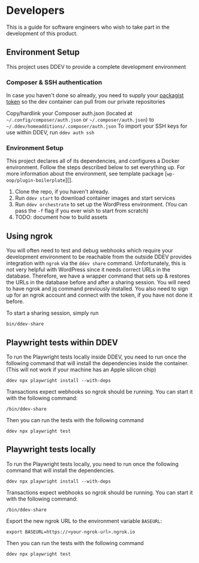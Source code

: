 # Developers
This is a guide for software engineers who wish to take part in the development of this product.

## Environment Setup
This project uses DDEV to provide a complete development environment

### Composer & SSH authentication
In case you haven't done so already, you need to supply your [packagist token](https://packagist.com/orgs/inpsyde) so the dev container can pull from our private repositories

Copy/hardlink your Composer auth.json (located at `~/.config/composer/auth.json` or `~/.composer/auth.json`) to `~/.ddev/homeadditions/.composer/auth.json`
To import your SSH keys for use within DDEV, run `ddev auth ssh`


### Environment Setup
This project declares all of its dependencies, and configures a Docker environment. Follow the
steps described below to set everything up. For more information about the environment, see
template package [`wp-oop/plugin-boilerplate`][].

1. Clone the repo, if you haven't already.
2. Run `ddev start` to download container images and start services
3. Run `ddev orchestrate` to set up the WordPress environment. (You can pass the `-f` flag if you ever wish to start from scratch)
4. TODO: document how to build assets

## Using ngrok
You will often need to test and debug webhooks which require your development environment to be reachable from the outside
DDEV provides integration with `ngrok` via the `ddev share` command. Unfortunately, this is not very helpful with WordPress
since it needs correct URLs in the database.
Therefore, we have a wrapper command that sets up & restores the URLs in the database before and after a sharing session.
You will need to have ngrok and jq command previously installed. You also need to sign up for an ngrok account and connect with the token, if you have not done it before. 

To start a sharing session, simply run 
```shell
bin/ddev-share
```

## Playwright tests within DDEV
To run the Playwright tests locally inside DDEV, you need to run once the following command that will install the dependencies inside the container. (This will not work if your machine has an Apple silicon chip)

```shell
ddev npx playwright install --with-deps
```

Transactions expect webhooks so ngrok should be running. You can start it with the following command:

```shell
/bin/ddev-share
```

Then you can run the tests with the following command

```shell
ddev npx playwright test
```

## Playwright tests locally

To run the Playwright tests locally, you need to run once the following command that will install the dependencies.
```shell
ddev npx playwright install --with-deps
```
Transactions expect webhooks so ngrok should be running. You can start it with the following command:

```shell
/bin/ddev-share
```

Export the new ngrok URL to the environment variable `BASEURL`:

```shell
export BASEURL=https://<your-ngrok-url>.ngrok.io
```

Then you can run the tests with the following command

```shell
ddev npx playwright test
```
